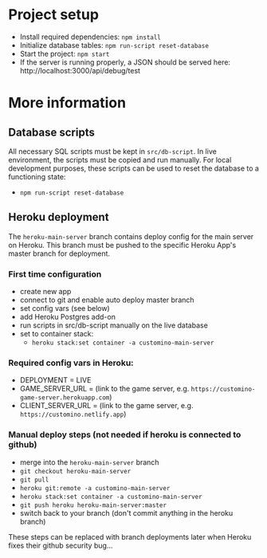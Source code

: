 # Project setup

- Install required dependencies: `npm install`
- Initialize database tables: `npm run-script reset-database`
- Start the project: `npm start`
- If the server is running properly, a JSON should be served here: http://localhost:3000/api/debug/test

# More information

## Database scripts

All necessary SQL scripts must be kept in `src/db-script`. In live environment, the scripts must be copied and run manually. For local development purposes, these scripts can be used to reset the database to a functioning state:

- `npm run-script reset-database`



## Heroku deployment

The `heroku-main-server` branch contains deploy config for the main server on Heroku. This branch must be pushed to the specific Heroku App's master branch for deployment.

### First time configuration

- create new app
- connect to git and enable auto deploy master branch
- set config vars (see below)
- add Heroku Postgres add-on
- run scripts in src/db-script manually on the live database
- set to container stack:
  - `heroku stack:set container -a customino-main-server`

### Required config vars in Heroku:

- DEPLOYMENT = LIVE
- GAME_SERVER_URL = (link to the game server, e.g. `https://customino-game-server.herokuapp.com`)
- CLIENT_SERVER_URL = (link to the game server, e.g. `https://customino.netlify.app`)

### Manual deploy steps (not needed if heroku is connected to github)

- merge into the `heroku-main-server` branch
- `git checkout heroku-main-server`
- `git pull`
- `heroku git:remote -a customino-main-server`
- `heroku stack:set container -a customino-main-server`
- `git push heroku heroku-main-server:master`
- switch back to your branch (don't commit anything in the heroku branch)

These steps can be replaced with branch deployments later when Heroku fixes their github security bug...
